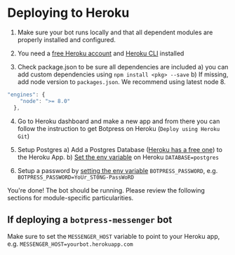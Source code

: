 # Deploying to Heroku

1. Make sure your bot runs locally and that all dependent modules are properly installed and configured.

2. You need a [free Heroku account](https://signup.heroku.com/dc) and [Heroku CLI](https://devcenter.heroku.com/articles/heroku-cli) installed

3. Check package.json to be sure all dependencies are included
  a) you can add custom dependencies using `npm install <pkg> --save`
  b) If missing, add node version to `packages.json`. We recommend using latest node 8.
  ```javascript
  "engines": {
      "node": ">= 8.0"
    },
  ```
4. Go to Heroku dashboard and make a new app and from there you can follow the instruction to get Botpress on Heroku (`Deploy using Heroku Git`)

5. Setup Postgres 
  a) Add a Postgres Database ([Heroku has a free one](https://elements.heroku.com/addons/heroku-postgresql)) to the Heroku App.
  b) [Set the env variable](https://devcenter.heroku.com/articles/config-vars) on Heroku `DATABASE=postgres`

6. Setup a password by [setting the env variable](https://devcenter.heroku.com/articles/config-vars) `BOTPRESS_PASSWORD`, e.g. `BOTPRESS_PASSWORD=YoUr_ST0NG-PassWoRD`

You're done! The bot should be running. Please review the following sections for module-specific particularities.

## If deploying a `botpress-messenger` bot

Make sure to set the `MESSENGER_HOST` variable to point to your Heroku app, e.g. `MESSENGER_HOST=yourbot.herokuapp.com`
